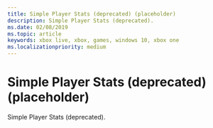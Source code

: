 ```yaml
---
title: Simple Player Stats (deprecated) (placeholder)
description: Simple Player Stats (deprecated).
ms.date: 02/08/2019
ms.topic: article
keywords: xbox live, xbox, games, windows 10, xbox one
ms.localizationpriority: medium
---
```

# Simple Player Stats (deprecated) (placeholder)

Simple Player Stats (deprecated).

